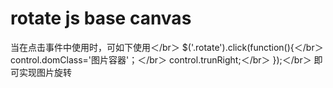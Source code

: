 ﻿rotate js base canvas
============================

当在点击事件中使用时，可如下使用＜/br＞
$('.rotate').click(function(){＜/br＞
  control.domClass='图片容器'；＜/br＞
  control.trunRight;＜/br＞
});＜/br＞
即可实现图片旋转
